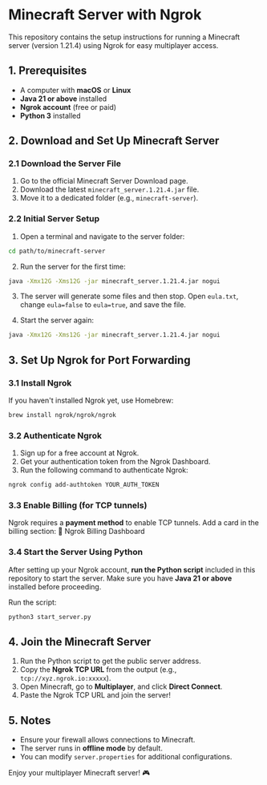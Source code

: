 # Minecraft Server with Ngrok

This repository contains the setup instructions for running a Minecraft server (version 1.21.4) using Ngrok for easy multiplayer access.

## 1. Prerequisites

* A computer with **macOS** or **Linux**
* **Java 21 or above** installed
* **Ngrok account** (free or paid)
* **Python 3** installed

## 2. Download and Set Up Minecraft Server

### 2.1 Download the Server File

1. Go to the official Minecraft Server Download page.
2. Download the latest `minecraft_server.1.21.4.jar` file.
3. Move it to a dedicated folder (e.g., `minecraft-server`).

### 2.2 Initial Server Setup

1. Open a terminal and navigate to the server folder:

```bash
cd path/to/minecraft-server
```

2. Run the server for the first time:

```bash
java -Xmx12G -Xms12G -jar minecraft_server.1.21.4.jar nogui
```

3. The server will generate some files and then stop. Open `eula.txt`, change `eula=false` to `eula=true`, and save the file.

4. Start the server again:

```bash
java -Xmx12G -Xms12G -jar minecraft_server.1.21.4.jar nogui
```

## 3. Set Up Ngrok for Port Forwarding

### 3.1 Install Ngrok

If you haven't installed Ngrok yet, use Homebrew:

```bash
brew install ngrok/ngrok/ngrok
```

### 3.2 Authenticate Ngrok

1. Sign up for a free account at Ngrok.
2. Get your authentication token from the Ngrok Dashboard.
3. Run the following command to authenticate Ngrok:

```bash
ngrok config add-authtoken YOUR_AUTH_TOKEN
```

### 3.3 Enable Billing (for TCP tunnels)

Ngrok requires a **payment method** to enable TCP tunnels. Add a card in the billing section: 🔗 Ngrok Billing Dashboard

### 3.4 Start the Server Using Python

After setting up your Ngrok account, **run the Python script** included in this repository to start the server. Make sure you have **Java 21 or above** installed before proceeding.

Run the script:

```bash
python3 start_server.py
```

## 4. Join the Minecraft Server

1. Run the Python script to get the public server address.
2. Copy the **Ngrok TCP URL** from the output (e.g., `tcp://xyz.ngrok.io:xxxxx`).
3. Open Minecraft, go to **Multiplayer**, and click **Direct Connect**.
4. Paste the Ngrok TCP URL and join the server!

## 5. Notes

* Ensure your firewall allows connections to Minecraft.
* The server runs in **offline mode** by default.
* You can modify `server.properties` for additional configurations.

Enjoy your multiplayer Minecraft server! 🎮